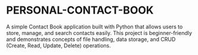 # PERSONAL-CONTACT-BOOK
A simple Contact Book application built with Python that allows users to store, manage, and search contacts easily. This project is beginner-friendly and demonstrates concepts of file handling, data storage, and CRUD (Create, Read, Update, Delete) operations.
